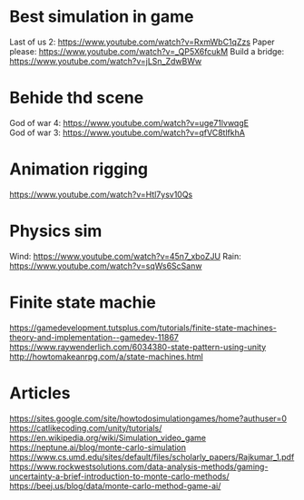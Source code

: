# Best simulation in game
Last of us 2: https://www.youtube.com/watch?v=RxmWbC1qZzs
Paper please: https://www.youtube.com/watch?v=_QP5X6fcukM
Build a bridge: https://www.youtube.com/watch?v=jLSn_ZdwBWw

# Behide thd scene
God of war 4: https://www.youtube.com/watch?v=uge71lvwqgE </br>
God of war 3: https://www.youtube.com/watch?v=qfVC8tlfkhA

# Animation rigging
https://www.youtube.com/watch?v=Htl7ysv10Qs

# Physics sim
Wind: https://www.youtube.com/watch?v=45n7_xboZJU
Rain: https://www.youtube.com/watch?v=sqWs6ScSanw

# Finite state machie
https://gamedevelopment.tutsplus.com/tutorials/finite-state-machines-theory-and-implementation--gamedev-11867
https://www.raywenderlich.com/6034380-state-pattern-using-unity
http://howtomakeanrpg.com/a/state-machines.html

# Articles
https://sites.google.com/site/howtodosimulationgames/home?authuser=0
https://catlikecoding.com/unity/tutorials/
https://en.wikipedia.org/wiki/Simulation_video_game
https://neptune.ai/blog/monte-carlo-simulation
https://www.cs.umd.edu/sites/default/files/scholarly_papers/Rajkumar_1.pdf
https://www.rockwestsolutions.com/data-analysis-methods/gaming-uncertainty-a-brief-introduction-to-monte-carlo-methods/
https://beej.us/blog/data/monte-carlo-method-game-ai/

